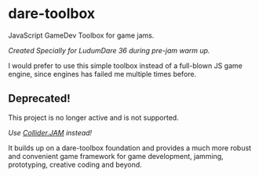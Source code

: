 # dare-toolbox

JavaScript GameDev Toolbox for game jams.

*Created Specially for LudumDare 36 during pre-jam warm up.*

I would prefer to use this simple toolbox instead of
a full-blown JS game engine,
since engines has failed me multiple times before.

## Deprecated!

This project is no longer active and is not supported.

*Use [Collider.JAM](https://github.com/invider/collider.jam) instead!*

It builds up on a dare-toolbox foundation
and provides a much more robust and convenient
game framework for game development, jamming, prototyping,
creative coding and beyond.

